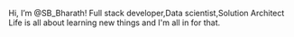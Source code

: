 Hi, I’m @SB_Bharath!
Full stack developer,Data scientist,Solution Architect
Life is all about learning new things and I'm all in for that.
